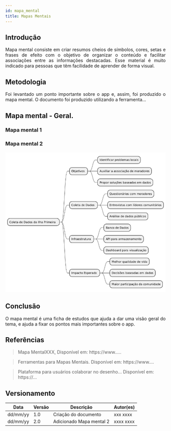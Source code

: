 ```yaml
---
id: mapa_mental
title: Mapas Mentais
---
```

 
## Introdução
 
<p align = "justify">
Mapa mental consiste em criar resumos cheios de símbolos, cores, setas e frases de efeito com o objetivo de organizar o conteúdo e facilitar associações entre as informações destacadas. Esse material é muito indicado para pessoas que têm facilidade de aprender de forma visual.
</p>
 
## Metodologia
 
<p align = "justify">
Foi levantado um ponto importante sobre o app e, assim, foi produzido o mapa mental. O documento foi produzido utilizando a ferramenta...
</p>
 
## Mapa mental - Geral.
 
### Mapa mental 1
 


<!-- @startmindmap

* Levantamento de problemas da Ilha Primeira
** Concentração de lixo 
** Falta de espaço
*** Ruas pequenas
*** Fluxo de carros (Entrada e saida de carro)
** Intervenção policial
** Atendimento médico
** Entrega de Encomendas
*** Ifood
*** Mercadoria
@endmindmap
-->
 
### Mapa mental 2
 
[![Mapa mental Brainstorm](../assets/Mapas_mentais/mapamental01.png)](assets/Mapas_mentais/mapamental.01png)
 
<!--
@startmindmap

* Coleta de Dados da Ilha Primeira  <<#lightblue>>
** Objetivos <<#lightgreen>>
*** Identificar problemas locais
*** Auxiliar a associação de moradores
*** Propor soluções baseadas em dados
** Coleta de Dados <<#yellow>>
*** Questionários com moradores
*** Entrevistas com líderes comunitários
*** Análise de dados públicos
** Infraestrutura <<#yellow>>
*** Banco de Dados
*** API para armazenamento
*** Dashboard para visualização
** Impacto Esperado <<#lightgreen>>
*** Melhor qualidade de vida
*** Decisões baseadas em dados
*** Maior participação da comunidade

@endmindmap
-->

## Conclusão
 
<p align = "justify">
O mapa mental é uma ficha de estudos que ajuda a dar uma visão geral do tema, e ajuda a fixar os pontos mais importantes sobre o app.
</p>
 
## Referências
> Mapa MentalXXX,  Disponível em: https://www.....
 
> Ferramentas para Mapas Mentais. Disponível em: https://www....
 
> Plataforma para usuários colaborar no desenho... Disponível em: https://...
 
## Versionamento
| Data | Versão | Descrição | Autor(es) |
| -- | -- | -- | -- |
| dd/mm/yy | 1.0 | Criação do documento | xxx xxxx |
| dd/mm/yy | 2.0 | Adicionado Mapa mental 2 | xxxx xxxx |
